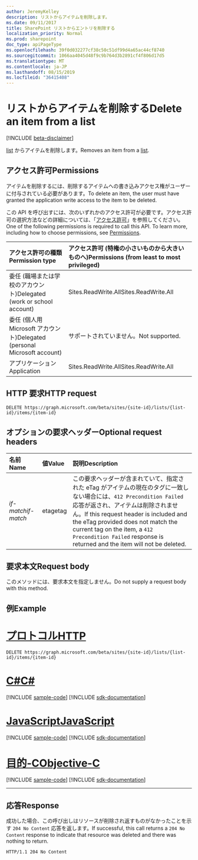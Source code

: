 ```yaml
---
author: JeremyKelley
description: リストからアイテムを削除します。
ms.date: 09/11/2017
title: SharePoint リストからエントリを削除する
localization_priority: Normal
ms.prod: sharepoint
doc_type: apiPageType
ms.openlocfilehash: 39f0d032277cf38c50c51df99d4a65ac44cf8740
ms.sourcegitcommit: 1066aa4045d48f9c9b764d3b2891cf4f806d17d5
ms.translationtype: MT
ms.contentlocale: ja-JP
ms.lasthandoff: 08/15/2019
ms.locfileid: "36415408"
---
```

# <a name="delete-an-item-from-a-list"></a><span data-ttu-id="62bd4-103">リストからアイテムを削除する</span><span class="sxs-lookup"><span data-stu-id="62bd4-103">Delete an item from a list</span></span>

[!INCLUDE [beta-disclaimer](../../includes/beta-disclaimer.md)]

<span data-ttu-id="62bd4-104">[list][] からアイテムを削除します。</span><span class="sxs-lookup"><span data-stu-id="62bd4-104">Removes an item from a [list][].</span></span>

[list]: ../resources/list.md

## <a name="permissions"></a><span data-ttu-id="62bd4-106">アクセス許可</span><span class="sxs-lookup"><span data-stu-id="62bd4-106">Permissions</span></span>

<span data-ttu-id="62bd4-107">アイテムを削除するには、削除するアイテムへの書き込みアクセス権がユーザーに付与されている必要があります。</span><span class="sxs-lookup"><span data-stu-id="62bd4-107">To delete an item, the user must have granted the application write access to the item to be deleted.</span></span>

<span data-ttu-id="62bd4-p101">この API を呼び出すには、次のいずれかのアクセス許可が必要です。アクセス許可の選択方法などの詳細については、「[アクセス許可](/graph/permissions-reference)」を参照してください。</span><span class="sxs-lookup"><span data-stu-id="62bd4-p101">One of the following permissions is required to call this API. To learn more, including how to choose permissions, see [Permissions](/graph/permissions-reference).</span></span>

|<span data-ttu-id="62bd4-110">アクセス許可の種類</span><span class="sxs-lookup"><span data-stu-id="62bd4-110">Permission type</span></span>      | <span data-ttu-id="62bd4-111">アクセス許可 (特権の小さいものから大きいものへ)</span><span class="sxs-lookup"><span data-stu-id="62bd4-111">Permissions (from least to most privileged)</span></span>              |
|:--------------------|:---------------------------------------------------------|
|<span data-ttu-id="62bd4-112">委任 (職場または学校のアカウント)</span><span class="sxs-lookup"><span data-stu-id="62bd4-112">Delegated (work or school account)</span></span> | <span data-ttu-id="62bd4-113">Sites.ReadWrite.All</span><span class="sxs-lookup"><span data-stu-id="62bd4-113">Sites.ReadWrite.All</span></span>    |
|<span data-ttu-id="62bd4-114">委任 (個人用 Microsoft アカウント)</span><span class="sxs-lookup"><span data-stu-id="62bd4-114">Delegated (personal Microsoft account)</span></span> | <span data-ttu-id="62bd4-115">サポートされていません。</span><span class="sxs-lookup"><span data-stu-id="62bd4-115">Not supported.</span></span>    |
|<span data-ttu-id="62bd4-116">アプリケーション</span><span class="sxs-lookup"><span data-stu-id="62bd4-116">Application</span></span> | <span data-ttu-id="62bd4-117">Sites.ReadWrite.All</span><span class="sxs-lookup"><span data-stu-id="62bd4-117">Sites.ReadWrite.All</span></span> |

## <a name="http-request"></a><span data-ttu-id="62bd4-118">HTTP 要求</span><span class="sxs-lookup"><span data-stu-id="62bd4-118">HTTP request</span></span>

<!-- { "blockType": "ignored" } -->

```http
DELETE https://graph.microsoft.com/beta/sites/{site-id}/lists/{list-id}/items/{item-id}
```

## <a name="optional-request-headers"></a><span data-ttu-id="62bd4-119">オプションの要求ヘッダー</span><span class="sxs-lookup"><span data-stu-id="62bd4-119">Optional request headers</span></span>

| <span data-ttu-id="62bd4-120">名前</span><span class="sxs-lookup"><span data-stu-id="62bd4-120">Name</span></span>       | <span data-ttu-id="62bd4-121">値</span><span class="sxs-lookup"><span data-stu-id="62bd4-121">Value</span></span> | <span data-ttu-id="62bd4-122">説明</span><span class="sxs-lookup"><span data-stu-id="62bd4-122">Description</span></span>
|:-----------|:------|:--------------------------------------------------------
| <span data-ttu-id="62bd4-123">_if-match_</span><span class="sxs-lookup"><span data-stu-id="62bd4-123">_if-match_</span></span> | <span data-ttu-id="62bd4-124">etag</span><span class="sxs-lookup"><span data-stu-id="62bd4-124">etag</span></span>  | <span data-ttu-id="62bd4-125">この要求ヘッダーが含まれていて、指定された eTag がアイテムの現在のタグに一致しない場合には、`412 Precondition Failed` 応答が返され、アイテムは削除されません。</span><span class="sxs-lookup"><span data-stu-id="62bd4-125">If this request header is included and the eTag provided does not match the current tag on the item, a `412 Precondition Failed` response is returned and the item will not be deleted.</span></span>

## <a name="request-body"></a><span data-ttu-id="62bd4-126">要求本文</span><span class="sxs-lookup"><span data-stu-id="62bd4-126">Request body</span></span>

<span data-ttu-id="62bd4-127">このメソッドには、要求本文を指定しません。</span><span class="sxs-lookup"><span data-stu-id="62bd4-127">Do not supply a request body with this method.</span></span>

## <a name="example"></a><span data-ttu-id="62bd4-128">例</span><span class="sxs-lookup"><span data-stu-id="62bd4-128">Example</span></span>


# <a name="httptabhttp"></a>[<span data-ttu-id="62bd4-129">プロトコル</span><span class="sxs-lookup"><span data-stu-id="62bd4-129">HTTP</span></span>](#tab/http)
<!-- { "blockType": "request", "name": "delete-item", "scopes": "files.readwrite" } -->

```http
DELETE https://graph.microsoft.com/beta/sites/{site-id}/lists/{list-id}/items/{item-id}
```
# <a name="ctabcsharp"></a>[<span data-ttu-id="62bd4-130">C#</span><span class="sxs-lookup"><span data-stu-id="62bd4-130">C#</span></span>](#tab/csharp)
[!INCLUDE [sample-code](../includes/snippets/csharp/delete-item-csharp-snippets.md)]
[!INCLUDE [sdk-documentation](../includes/snippets/snippets-sdk-documentation-link.md)]

# <a name="javascripttabjavascript"></a>[<span data-ttu-id="62bd4-131">JavaScript</span><span class="sxs-lookup"><span data-stu-id="62bd4-131">JavaScript</span></span>](#tab/javascript)
[!INCLUDE [sample-code](../includes/snippets/javascript/delete-item-javascript-snippets.md)]
[!INCLUDE [sdk-documentation](../includes/snippets/snippets-sdk-documentation-link.md)]

# <a name="objective-ctabobjc"></a>[<span data-ttu-id="62bd4-132">目的-C</span><span class="sxs-lookup"><span data-stu-id="62bd4-132">Objective-C</span></span>](#tab/objc)
[!INCLUDE [sample-code](../includes/snippets/objc/delete-item-objc-snippets.md)]
[!INCLUDE [sdk-documentation](../includes/snippets/snippets-sdk-documentation-link.md)]

---


## <a name="response"></a><span data-ttu-id="62bd4-133">応答</span><span class="sxs-lookup"><span data-stu-id="62bd4-133">Response</span></span>

<span data-ttu-id="62bd4-134">成功した場合、この呼び出しはリソースが削除され返すものがなかったことを示す `204 No Content` 応答を返します。</span><span class="sxs-lookup"><span data-stu-id="62bd4-134">If successful, this call returns a `204 No Content` response to indicate that resource was deleted and there was nothing to return.</span></span>

<!-- { "blockType": "response" } -->

```http
HTTP/1.1 204 No Content
```

<!--
{
  "type": "#page.annotation",
  "description": "",
  "keywords": "",
  "section": "documentation",
  "tocPath": "ListItem/Delete",
  "suppressions": [
  ]
}
-->
